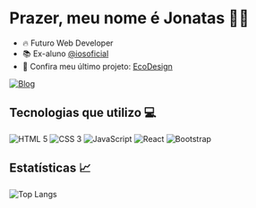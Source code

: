 # Prazer, meu nome é Jonatas 👨‍💻

- 🔥 Futuro Web Developer
- 📚 Ex-aluno [@iosoficial](https://www.instagram.com/iosoficial/)
- 🔭 Confira meu último projeto: [EcoDesign](https://github.com/jonatas-souza21/ProjetoTCC_Pagina-EcoDesign/tree/main)

[![Blog](https://img.shields.io/badge/LinkedIn-0077B5?style=for-the-badge&logo=linkedin&logoColor=white)](https://www.linkedin.com/in/jonatas-evangelista/)



## Tecnologias que utilizo 💻
<div style="display: inline-block">
    <img src="https://img.shields.io/badge/HTML5-E34F26?style=for-the-badge&logo=html5&logoColor=white" alt="HTML 5"></img>
    <img src="https://img.shields.io/badge/CSS3-1572B6?style=for-the-badge&logo=css3&logoColor=white" alt="CSS 3"></img>
    <img src="https://img.shields.io/badge/JavaScript-323330?style=for-the-badge&logo=javascript&logoColor=F7DF1E" alt="JavaScript"></img>
    <img src="https://img.shields.io/badge/React-20232A?style=for-the-badge&logo=react&logoColor=61DAFB" alt="React"></img>
    <img src="https://img.shields.io/badge/Bootstrap-563D7C?style=for-the-badge&logo=bootstrap&logoColor=white" alt="Bootstrap"></img>
</div>



## Estatísticas 📈
![Top Langs](https://github-readme-stats.vercel.app/api/top-langs/?username=jonatas-souza21&hide_progress=true&theme=dracula)
